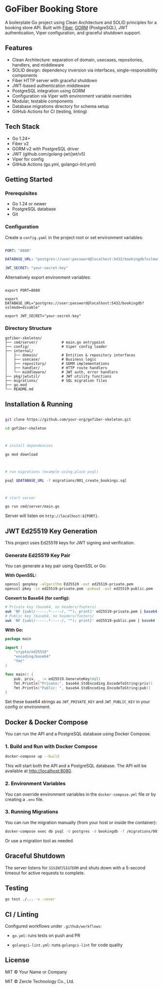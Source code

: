 # GoFiber Booking Store

A boilerplate Go project using Clean Architecture and SOLID principles for a booking store API. Built with [Fiber](https://github.com/gofiber/fiber), [GORM](https://gorm.io/) (PostgreSQL), JWT authentication, Viper configuration, and graceful shutdown support.

## Features

- Clean Architecture: separation of domain, usecases, repositories, handlers, and middleware
- SOLID design: dependency inversion via interfaces, single-responsibility components
- Fiber HTTP server with graceful shutdown
- JWT-based authentication middleware
- PostgreSQL integration using GORM
- Configuration via Viper with environment variable overrides
- Modular, testable components
- Database migrations directory for schema setup
- GitHub Actions for CI (testing, linting)

## Tech Stack

- Go 1.24+
- Fiber v2
- GORM v2 with PostgreSQL driver
- JWT (github.com/golang-jwt/jwt/v5)
- Viper for config
- GitHub Actions (go.yml, golangci-lint.yml)

## Getting Started

### Prerequisites

- Go 1.24 or newer
- PostgreSQL database
- Git


### Configuration



Create a `config.yaml` in the project root or set environment variables:



```yaml

PORT: "8080"

DATABASE_URL: "postgres://user:password@localhost:5432/bookingdb?sslmode=disable"

JWT_SECRET: "your-secret-key"

```



Alternatively export environment variables:



```

export PORT=8080

export DATABASE_URL="postgres://user:password@localhost:5432/bookingdb?sslmode=disable"

export JWT_SECRET="your-secret-key"

```


### Directory Structure

```
gofiber-skeleton/
├── cmd/server/           # main.go entrypoint
├── config/               # Viper config loader
├── internal/
│   ├── domain/           # Entities & repository interfaces
│   ├── usecase/          # Business logic
│   ├── repository/       # GORM implementations
│   ├── handler/          # HTTP route handlers
│   └── middleware/       # JWT auth, error handlers
├── pkg/jwtutil/          # JWT utility functions
├── migrations/           # SQL migration files
├── go.mod
└── README.md
```


## Installation & Running



```bash

git clone https://github.com/your-org/gofiber-skeleton.git

cd gofiber-skeleton



# install dependencies

go mod download



# run migrations (example using plain psql)

psql $DATABASE_URL -f migrations/001_create_bookings.sql



# start server

go run cmd/server/main.go

```



Server will listen on `http://localhost:${PORT}`.


## JWT Ed25519 Key Generation

This project uses Ed25519 keys for JWT signing and verification.

### Generate Ed25519 Key Pair

You can generate a key pair using OpenSSL or Go:

**With OpenSSL:**
```bash
openssl genpkey -algorithm Ed25519 -out ed25519-private.pem
openssl pkey -in ed25519-private.pem -pubout -out ed25519-public.pem
```

**Convert to Base64 (for config):**
```bash
# Private key (base64, no headers/footers)
awk 'NF {sub(/-----.*-----/, ""); print}' ed25519-private.pem | base64 -w0
# Public key (base64, no headers/footers)
awk 'NF {sub(/-----.*-----/, ""); print}' ed25519-public.pem | base64 -w0
```

**With Go:**
```go
package main

import (
	"crypto/ed25519"
	"encoding/base64"
	"fmt"
)

func main() {
	pub, priv, _ := ed25519.GenerateKey(nil)
	fmt.Println("Private:", base64.StdEncoding.EncodeToString(priv))
	fmt.Println("Public: ", base64.StdEncoding.EncodeToString(pub))
}
```

Set these base64 strings as `JWT_PRIVATE_KEY` and `JWT_PUBLIC_KEY` in your config or environment.

## Docker & Docker Compose



You can run the API and a PostgreSQL database using Docker Compose.


### 1. Build and Run with Docker Compose

```bash
docker-compose up --build
```

This will start both the API and a PostgreSQL database. The API will be available at [http://localhost:8080](http://localhost:8080).

### 2. Environment Variables

You can override environment variables in the `docker-compose.yml` file or by creating a `.env` file.

### 3. Running Migrations

You can run the migration manually (from your host or inside the container):

```bash
docker-compose exec db psql -U postgres -d bookingdb -f /migrations/001_create_bookings.sql
```

Or use a migration tool as needed.



## Graceful Shutdown

The server listens for `SIGINT`/`SIGTERM` and shuts down with a 5-second timeout for active requests to complete.

## Testing

```bash
go test ./... -v -cover
```


## CI / Linting



Configured workflows under `.github/workflows`:



- `go.yml`: runs tests on push and PR

- `golangci-lint.yml`: runs `golangci-lint` for code quality



## License


MIT © Your Name or Company  


MIT © Zercle Technology Co., Ltd.
